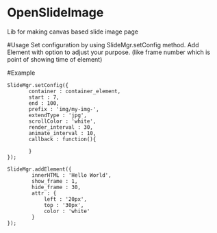# OpenSlideImage
Lib for making canvas based slide image page

#Usage
Set configuration by using SlideMgr.setConfig method.
Add Element with option to adjust your purpose. (like frame number which is point of showing time of element)

#Example
```
SlideMgr.setConfig({
       container : container_element,
       start : 7,
       end : 100,
       prefix : 'img/my-img-',
       extendType : 'jpg',
       scrollColor : 'white',
       render_interval : 30,
       animate_interval : 10,
       callback : function(){

       }
});

SlideMgr.addElement({
        innerHTML : 'Hello World',
        show_frame : 1,
        hide_frame : 30,
        attr : {
            left : '20px',
            top : '30px',
            color : 'white'
        }
});
```

